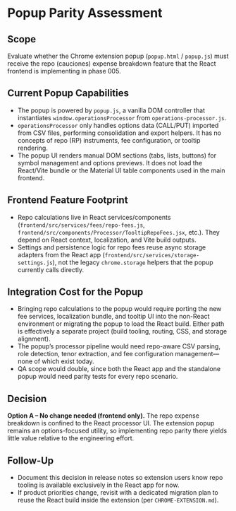 # Popup Parity Assessment

## Scope

Evaluate whether the Chrome extension popup (`popup.html` / `popup.js`) must receive the repo (cauciones) expense breakdown feature that the React frontend is implementing in phase 005.

## Current Popup Capabilities

- The popup is powered by `popup.js`, a vanilla DOM controller that instantiates `window.operationsProcessor` from `operations-processor.js`.
- `operationsProcessor` only handles options data (CALL/PUT) imported from CSV files, performing consolidation and export helpers. It has no concepts of repo (RP) instruments, fee configuration, or tooltip rendering.
- The popup UI renders manual DOM sections (tabs, lists, buttons) for symbol management and options previews. It does not load the React/Vite bundle or the Material UI table components used in the main frontend.

## Frontend Feature Footprint

- Repo calculations live in React services/components (`frontend/src/services/fees/repo-fees.js`, `frontend/src/components/Processor/TooltipRepoFees.jsx`, etc.). They depend on React context, localization, and Vite build outputs.
- Settings and persistence logic for repo fees reuse async storage adapters from the React app (`frontend/src/services/storage-settings.js`), not the legacy `chrome.storage` helpers that the popup currently calls directly.

## Integration Cost for the Popup

- Bringing repo calculations to the popup would require porting the new fee services, localization bundle, and tooltip UI into the non-React environment or migrating the popup to load the React build. Either path is effectively a separate project (build tooling, routing, CSS, and storage alignment).
- The popup’s processor pipeline would need repo-aware CSV parsing, role detection, tenor extraction, and fee configuration management—none of which exist today.
- QA scope would double, since both the React app and the standalone popup would need parity tests for every repo scenario.

## Decision

**Option A – No change needed (frontend only).** The repo expense breakdown is confined to the React processor UI. The extension popup remains an options-focused utility, so implementing repo parity there yields little value relative to the engineering effort.

## Follow-Up

- Document this decision in release notes so extension users know repo tooling is available exclusively in the React app for now.
- If product priorities change, revisit with a dedicated migration plan to reuse the React build inside the extension (per `CHROME-EXTENSION.md`).

